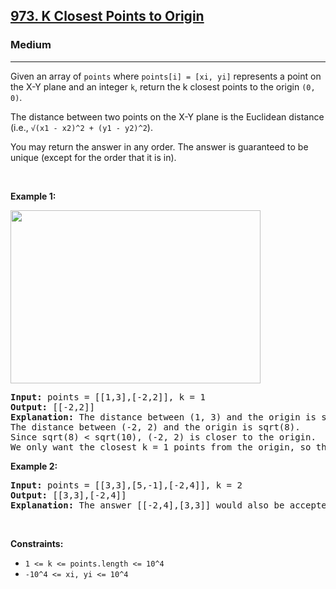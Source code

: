 <h2><a href="https://leetcode.com/problems/k-closest-points-to-origin/">973. K Closest Points to Origin</a></h2><h3>Medium</h3><hr><div><p>Given an array of <code>points</code> where <code>points[i] = [xi, yi]</code> represents a point on the X-Y plane and an integer <code>k</code>, return the k closest points to the origin <code>(0, 0)</code>.

The distance between two points on the X-Y plane is the Euclidean distance (i.e., <code>√(x1 - x2)^2 + (y1 - y2)^2</code>).

You may return the answer in any order. The answer is guaranteed to be unique (except for the order that it is in).

<p>&nbsp;</p>
<p><strong>Example 1:</strong></p>
<img alt="" src="https://assets.leetcode.com/uploads/2021/03/03/closestplane1.jpg" style="width: 400px; height: 277px;">
<pre><strong>Input:</strong> points = [[1,3],[-2,2]], k = 1
<strong>Output:</strong> [[-2,2]]
<strong>Explanation:</strong> The distance between (1, 3) and the origin is sqrt(10).
The distance between (-2, 2) and the origin is sqrt(8).
Since sqrt(8) < sqrt(10), (-2, 2) is closer to the origin.
We only want the closest k = 1 points from the origin, so the answer is just [[-2,2]].
</pre>

<p><strong>Example 2:</strong></p>
<pre><strong>Input:</strong> points = [[3,3],[5,-1],[-2,4]], k = 2
<strong>Output:</strong> [[3,3],[-2,4]]
<strong>Explanation:</strong> The answer [[-2,4],[3,3]] would also be accepted.
</pre>

<p>&nbsp;</p>
<p><strong>Constraints:</strong></p>

<ul>
	<li><code>1 <= k <= points.length <= 10^4</code></li>
	<li><code>-10^4 <= xi, yi <= 10^4</code></li>
</ul>
</div>
